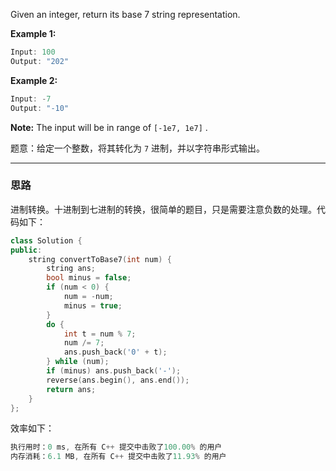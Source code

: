 Given an integer, return its base 7 string representation.

**Example 1:**

```c
Input: 100
Output: "202"
```

**Example 2:**

```c
Input: -7
Output: "-10"
```

**Note:** The input will be in range of `[-1e7, 1e7]` . 

题意：给定一个整数，将其转化为 `7` 进制，并以字符串形式输出。

---
### 思路
进制转换。十进制到七进制的转换，很简单的题目，只是需要注意负数的处理。代码如下：
```cpp
class Solution {
public:
    string convertToBase7(int num) {
        string ans; 
        bool minus = false;
        if (num < 0) { 
            num = -num; 
            minus = true;
        }
        do {
            int t = num % 7;
            num /= 7;
            ans.push_back('0' + t);
        } while (num);
        if (minus) ans.push_back('-');
        reverse(ans.begin(), ans.end());
        return ans;
    }
};
```
效率如下：
```cpp
执行用时：0 ms, 在所有 C++ 提交中击败了100.00% 的用户
内存消耗：6.1 MB, 在所有 C++ 提交中击败了11.93% 的用户
```
